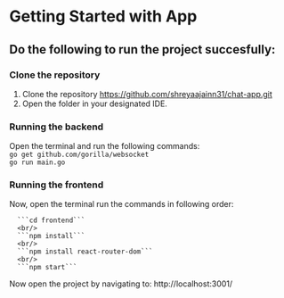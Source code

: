 # Getting Started with App

## Do the following to run the project succesfully:
   
   ### Clone the repository
   1. Clone the repository https://github.com/shreyaajainn31/chat-app.git 
   2. Open the folder in your designated IDE.

   ### Running the backend

   Open the terminal and run the following commands:
      <br/>
      ```go get github.com/gorilla/websocket```
      <br/>
      ```go run main.go```

   ### Running the frontend
   Now, open the terminal run the commands in following order:
      
      ```cd frontend```
      <br/>
      ```npm install```
      <br/>
      ```npm install react-router-dom```
      <br/>
      ```npm start```
   
   
Now open the project by navigating to: http://localhost:3001/